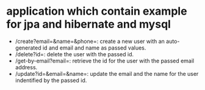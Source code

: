 # application which contain example for jpa and hibernate and mysql
* /create?email=<email>&name=<name>&phone=<number>: create a new user with an auto-generated id and email and name as passed values.
* /delete?id=<id>: delete the user with the passed id.
* /get-by-email?email=<email>: retrieve the id for the user with the passed email address.
* /update?id=<id>&email=<email>&name=<name>: update the email and the name for the user indentified by the passed id.